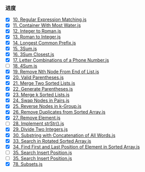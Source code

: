 ### 进度

- [x] [10. Regular Expression Matching.js](https://github.com/hexuanzhang/leecode/blob/master/JavaScript/10.%20Regular%20Expression%20Matching.js)
- [x] [11. Container With Most Water.js](https://github.com/hexuanzhang/leecode/blob/master/JavaScript/11.%20Container%20With%20Most%20Water.js)
- [x] [12. Integer to Roman.js](https://github.com/hexuanzhang/leecode/blob/master/JavaScript/12.%20Integer%20to%20Roman.js)
- [x] [13. Roman to Integer.js](https://github.com/hexuanzhang/leecode/blob/master/JavaScript/13.%20Roman%20to%20Integer.js)
- [x] [14. Longest Common Prefix.js](https://github.com/hexuanzhang/leecode/blob/master/JavaScript/14.%20Longest%20Common%20Prefix.js)
- [x] [15. 3Sum.js](https://github.com/hexuanzhang/leecode/blob/master/JavaScript/15.%203Sum.js)
- [x] [16. 3Sum Closest.js](https://github.com/hexuanzhang/leecode/blob/master/JavaScript/16.%203Sum%20Closest.js)
- [x] [17. Letter Combinations of a Phone Number.js](https://github.com/hexuanzhang/leecode/blob/master/JavaScript/17.%20Letter%20Combinations%20of%20a%20Phone%20Number.js)
- [ ] [18. 4Sum.js](https://github.com/hexuanzhang/leecode/blob/master/JavaScript/18.%204Sum.js)
- [x] [19. Remove Nth Node From End of List.js](https://github.com/hexuanzhang/leecode/blob/master/JavaScript/19.%20Remove%20Nth%20Node%20From%20End%20of%20List.js)
- [x] [20. Valid Parentheses.js](https://github.com/hexuanzhang/leecode/blob/master/JavaScript/20.%20Valid%20Parentheses.js)
- [x] [21. Merge Two Sorted Lists.js](https://github.com/hexuanzhang/leecode/blob/master/JavaScript/21.%20Merge%20Two%20Sorted%20Lists.js)
- [x] [22. Generate Parentheses.js](https://github.com/hexuanzhang/leecode/blob/master/JavaScript/22.%20Generate%20Parentheses.js)
- [x] [23. Merge k Sorted Lists.js](https://github.com/hexuanzhang/leecode/blob/master/JavaScript/23.%20Merge%20k%20Sorted%20Lists.js)
- [x] [24. Swap Nodes in Pairs.js](https://github.com/hexuanzhang/leecode/blob/master/JavaScript/24.%20Swap%20Nodes%20in%20Pairs.js)
- [x] [25. Reverse Nodes in k-Group.js](https://github.com/hexuanzhang/leecode/blob/master/JavaScript/25.%20Reverse%20Nodes%20in%20k-Group.js)
- [x] [26. Remove Duplicates from Sorted Array.js](https://github.com/hexuanzhang/leecode/blob/master/JavaScript/26.%20Remove%20Duplicates%20from%20Sorted%20Array.js)
- [x] [27. Remove Element.js](https://github.com/hexuanzhang/leecode/blob/master/JavaScript/27.%20Remove%20Element.js)
- [ ] [28. Implement strStr().js](<https://github.com/hexuanzhang/leecode/blob/master/JavaScript/28.%20Implement%20strStr().js>)
- [x] [29. Divide Two Integers.js](https://github.com/hexuanzhang/leecode/blob/master/JavaScript/29.%20Divide%20Two%20Integers.js)
- [x] [30. Substring with Concatenation of All Words.js](https://github.com/hexuanzhang/leecode/blob/master/JavaScript/30.%20Substring%20with%20Concatenation%20of%20All%20Words.js)
- [x] [33. Search in Rotated Sorted Array.js](https://github.com/hexuanzhang/leecode/blob/master/JavaScript/33.%20Search%20in%20Rotated%20Sorted%20Array.js)
- [x] [34. Find First and Last Position of Element in Sorted Array.js](https://github.com/hexuanzhang/leecode/blob/master/JavaScript/34.%20Find%20First%20and%20Last%20Position%20of%20Element%20in%20Sorted%20Array.js)
- [ ] [35. Search Insert Position.js](https://github.com/hexuanzhang/leecode/blob/master/JavaScript/35.%20Search%20Insert%20Position.js)
- [ ] [35. Search Insert Position.js](https://github.com/hexuanzhang/leecode/blob/master/JavaScript/35.%20Search%20Insert%20Position.js)
- [x] [78. Subsets.js](https://github.com/hexuanzhang/leecode/blob/master/JavaScript/78.%20Subsets.js)
